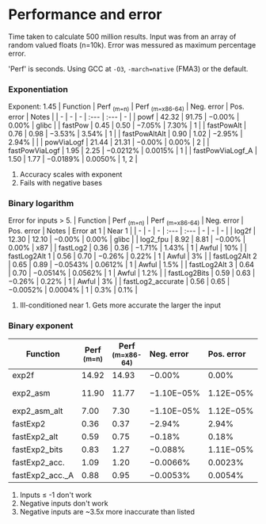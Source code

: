 # Performance and error
Time taken to calculate 500 million results. Input was from an array of random valued floats (n=10k).
Error was messured as maximum percentage error.

'Perf' is seconds. Using GCC at `-O3`, `-march=native` (FMA3) or the default.
### Exponentiation
Exponent: 1.45
| Function | Perf <sub>(m=n)</sub> | Perf <sub>(m=x86-64)</sub> | Neg. error | Pos. error | Notes |
| - | - | - | :--- | :--- | - |
| powf | 42.32 | 91.75 | $`-0.00\%`$ | $`0.00\%`$ | glibc |
| fastPow | 0.45 | 0.50 | $`-7.05\%`$ | $`7.30\%`$ | 1 |
| fastPowAlt | 0.76 | 0.98 | $`-3.53\%`$ | $`3.54\%`$ | 1 |
| fastPowAltAlt | 0.90 | 1.02 | $`-2.95\%`$ | $`2.94\%`$ | |
| powViaLogf | 21.44 | 21.31 | $`-0.00\%`$ | $`0.00\%`$ | 2 |
| fastPowViaLogf | 1.95 | 2.25 | $`-0.0212\%`$ | $`0.0015\%`$ | 1 |
| fastPowViaLogf_A | 1.50 | 1.77 | $`-0.0189\%`$ | $`0.0050\%`$ | 1, 2 |

1. Accuracy scales with exponent
2. Fails with negative bases

### Binary logarithm
Error for inputs > 5.
| Function | Perf <sub>(m=n)</sub> | Perf <sub>(m=x86-64)</sub> | Neg. error | Pos. error | Notes | Error at 1 | Near 1 |
| - | - | - | :--- | :--- | - | - | - |
| log2f | 12.30 | 12.10 | $`-0.00\%`$ | $`0.00\%`$ | glibc |
| log2_fpu | 8.92 | 8.81 | $`-0.00\%`$ | $`0.00\%`$ | x87 |
| fastLog2 | 0.36 | 0.36 | $`-1.71\%`$ | $`1.43\%`$ | 1 | Awful | $`10\%`$ |
| fastLog2Alt 1 | 0.56 | 0.70 | $`-0.26\%`$ | $`0.22\%`$ | 1 | Awful | $`3\%`$ |
| fastLog2Alt 2 | 0.65 | 0.89 | $`-0.0543\%`$ | $`0.0612\%`$ | 1 | Awful | $`1.5\%`$ |
| fastLog2Alt 3 | 0.64 | 0.70 | $`-0.0514\%`$ | $`0.0562\%`$ | 1 | Awful | $`1.2\%`$ |
| fastLog2Bits | 0.59 | 0.63 | $`-0.26\%`$ | $`0.22\%`$ | 1 | Awful | $`3\%`$ |
| fastLog2_accurate | 0.56 | 0.65 | $`-0.0052\%`$ | $`0.0004\%`$ | 1 | $`0.3\%`$ | $`0.1\%`$ |

1. Ill-conditioned near 1. Gets more accurate the larger the input

### Binary exponent
| Function | Perf <sub>(m=n)</sub> | Perf <sub>(m=x86-64)</sub> | Neg. error | Pos. error | Notes |
| - | - | - | :--- | :--- | - |
| exp2f | 14.92 | 14.93 | $`-0.00\%`$ | $`0.00\%`$ | glibc |
| exp2_asm | 11.90 | 11.77 | $`-1.10`$E$`-05\%`$ | $`1.12`$E$`-05\%`$ | x87, 1 |
| exp2_asm_alt | 7.00 | 7.30 | $`-1.10`$E$`-05\%`$ | $`1.12`$E$`-05\%`$ | |
| fastExp2 | 0.36 | 0.37 | $`-2.94\%`$ | $`2.94\%`$ | |
| fastExp2_alt | 0.59 | 0.75 | $`-0.18\%`$ | $`0.18\%`$ | 2 |
| fastExp2_bits| 0.83 | 1.27 | $`-0.088\%`$ | $`1.11`$E$`-05\%`$ | 3 |
| fastExp2_acc. | 1.09 | 1.20 | $`-0.0066\%`$ | $`0.0023\%`$ | |
| fastExp2_acc._A | 0.88 | 0.95 | $`-0.0053\%`$ | $`0.0054\%`$ | |

1. Inputs $`\le`$ -1 don't work
2. Negative inputs don't work
3. Negative inputs are ~3.5x more inaccurate than listed
